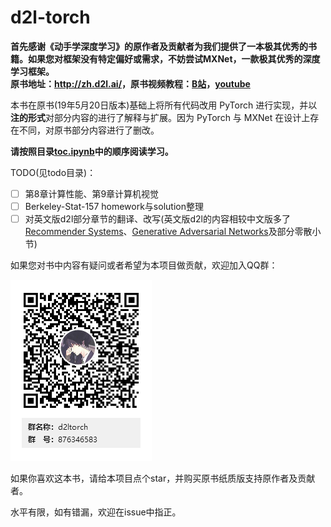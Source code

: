 # d2l-torch

**首先感谢《动手学深度学习》的原作者及贡献者为我们提供了一本极其优秀的书籍。如果您对框架没有特定偏好或需求，不妨尝试MXNet，一款极其优秀的深度学习框架。  
 原书地址：<http://zh.d2l.ai/>，原书视频教程：[B站](https://space.bilibili.com/209599371/channel/detail?cid=23541)，[youtube](https://www.youtube.com/playlist?list=PLLbeS1kM6teJqdFzw1ICHfa4a1y0hg8Ax)**

本书在原书(19年5月20日版本)基础上将所有代码改用 PyTorch 进行实现，并以**注的形式**对部分内容的进行了解释与扩展。因为 PyTorch 与 MXNet 在设计上存在不同，对原书部分内容进行了删改。

**请按照目录[toc.ipynb](https://nbviewer.jupyter.org/github/sangyx/d2l-torch/blob/master/toc.ipynb)中的顺序阅读学习。**

TODO(见todo目录)：

- [ ] 第8章计算性能、第9章计算机视觉
- [ ] Berkeley-Stat-157 homework与solution整理
- [ ] 对英文版d2l部分章节的翻译、改写(英文版d2l的内容相较中文版多了[Recommender Systems](https://d2l.ai/chapter_recommender-systems/index.html#recommender-systems)、[Generative Adversarial Networks](https://d2l.ai/chapter_generative_adversarial_networks/index.html#generative-adversarial-networks)及部分零散小节)

如果您对书中内容有疑问或者希望为本项目做贡献，欢迎加入QQ群：

![QQ](img/qq.png)

如果你喜欢这本书，请给本项目点个star，并购买原书纸质版支持原作者及贡献者。

水平有限，如有错漏，欢迎在issue中指正。